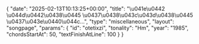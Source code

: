{
    "date": "2025-02-13T10:13:25+00:00",
    "title": "\u041e\u0442 \u044d\u0442\u0438\u0445 \u0437\u0438\u043c\u043d\u0438\u0445 \u0437\u043e\u0440\u044c...",
    "type": "miscellaneous",
    "layout": "songpage",
    "params": {
        "id": "otetixzi",
        "tonality": "Hm",
        "year": "1985",
        "chordsStartAt": 50,
        "textFinishAtLine": 100
    }
}
